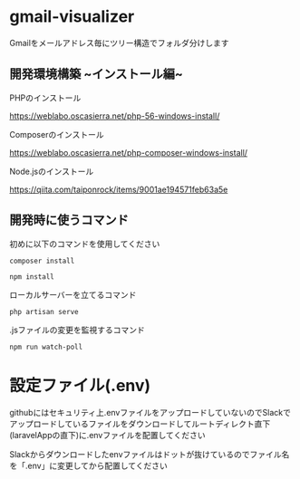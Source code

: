 # gmail-visualizer

Gmailをメールアドレス毎にツリー構造でフォルダ分けします

## 開発環境構築 ~インストール編~

PHPのインストール

https://weblabo.oscasierra.net/php-56-windows-install/

Composerのインストール

https://weblabo.oscasierra.net/php-composer-windows-install/

Node.jsのインストール

https://qiita.com/taiponrock/items/9001ae194571feb63a5e

## 開発時に使うコマンド

初めに以下のコマンドを使用してください

```
composer install
```

```
npm install
```

ローカルサーバーを立てるコマンド

```
php artisan serve
```

.jsファイルの変更を監視するコマンド

```
npm run watch-poll
```

# 設定ファイル(.env)

githubにはセキュリティ上.envファイルをアップロードしていないのでSlackでアップロードしているファイルをダウンロードしてルートディレクト直下(laravelAppの直下)に.envファイルを配置してください

Slackからダウンロードしたenvファイルはドットが抜けているのでファイル名を「.env」に変更してから配置してください